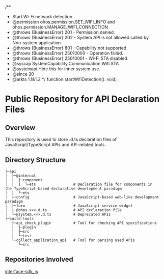 /**
   * Start Wi-Fi network detection
   * @permission ohos.permission.SET_WIFI_INFO and ohos.permission.MANAGE_WIFI_CONNECTION
   * @throws {BusinessError} 201 - Permission denied.
   * @throws {BusinessError} 202 - System API is not allowed called by Non-system application.
   * @throws {BusinessError} 801 - Capability not supported.
   * @throws {BusinessError} 25010000 - Operation failed.
   * @throws {BusinessError} 25010001 - Wi-Fi STA disabled.
   * @syscap SystemCapability.Communication.Wifi.STA
   * @systemapi Hide this for inner system use.
   * @since 20
   * @arkts 1.1&1.2
   */
  function startWifiDetection(): void;
#  Public Repository for API Declaration Files

## Overview

This repository is used to store .d.ts declaration files of JavaScript/TypeScript APIs and API-related tools.

## Directory Structure

```
├─api
|  ├─@internal
│  |  ├─component
│  |  |  └─ets                 # Declaration file for components in the TypeScript-based declarative development paradigm
|  |  └─ets 
|  ├─config                    # JavaScript-based web-like development paradigm
|  ├─form                      # JavaScript service widget
|  ├─@ohos.×××.d.ts            # API declaration file
|  └─@system.×××.d.ts          # Deprecated APIs
├─build-tools
   ├─api_check_plugin          # Tool for checking API specifications
   |  ├─plugin
   |  ├─src
   |  └─test
   └─collect_application_api   # Tool for parsing used APIs
      └─src
```

## Repositories Involved

[interface-sdk_js](https://gitee.com/openharmony/interface_sdk-js/tree/master)
